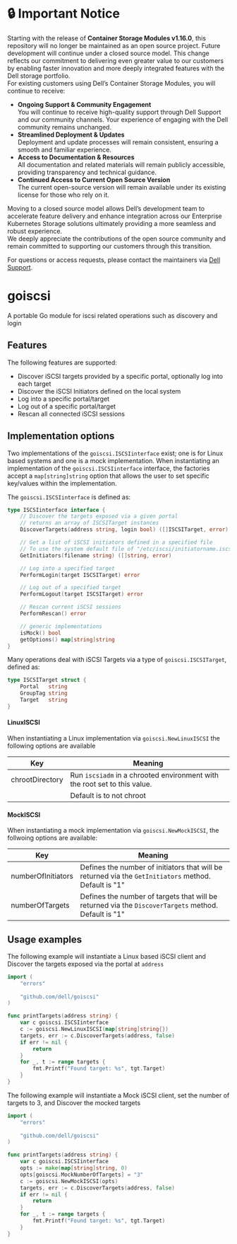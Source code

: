 # :lock: **Important Notice**
Starting with the release of **Container Storage Modules v1.16.0**, this repository will no longer be maintained as an open source project. Future development will continue under a closed source model. This change reflects our commitment to delivering even greater value to our customers by enabling faster innovation and more deeply integrated features with the Dell storage portfolio.<br>
For existing customers using Dell’s Container Storage Modules, you will continue to receive:
* **Ongoing Support & Community Engagement**<br>
       You will continue to receive high-quality support through Dell Support and our community channels. Your experience of engaging with the Dell community remains unchanged.
* **Streamlined Deployment & Updates**<br>
        Deployment and update processes will remain consistent, ensuring a smooth and familiar experience.
* **Access to Documentation & Resources**<br>
       All documentation and related materials will remain publicly accessible, providing transparency and technical guidance.
* **Continued Access to Current Open Source Version**<br>
       The current open-source version will remain available under its existing license for those who rely on it.

Moving to a closed source model allows Dell’s development team to accelerate feature delivery and enhance integration across our Enterprise Kubernetes Storage solutions ultimately providing a more seamless and robust experience.<br>
We deeply appreciate the contributions of the open source community and remain committed to supporting our customers through this transition.<br>

For questions or access requests, please contact the maintainers via [Dell Support](https://www.dell.com/support/kbdoc/en-in/000188046/container-storage-interface-csi-drivers-and-container-storage-modules-csm-how-to-get-support).

# goiscsi
A portable Go module for iscsi related operations such as discovery and login

## Features
The following features are supported:
* Discover iSCSI targets provided by a specific portal, optionally log into each target
* Discover the iSCSI Initiators defined on the local system
* Log into a specific portal/target
* Log out of a specific portal/target
* Rescan all connected iSCSI sessions

## Implementation options
Two implementations of the `goiscsi.ISCSIinterface` exist; one is for Linux based systems and one is a mock
implementation. When instantiating an implementation of the `goiscsi.ISCSIinterface` interface, the factories 
accept a `map[string]string` option that allows the user to set specific key/values within the implementation.

The `goiscsi.ISCSIinterface` is defined as:
```go
type ISCSIinterface interface {
	// Discover the targets exposed via a given portal
	// returns an array of ISCSITarget instances
	DiscoverTargets(address string, login bool) ([]ISCSITarget, error)

	// Get a list of iSCSI initiators defined in a specified file
	// To use the system default file of "/etc/iscsi/initiatorname.iscsi", provide a filename of ""
	GetInitiators(filename string) ([]string, error)

	// Log into a specified target
	PerformLogin(target ISCSITarget) error

	// Log out of a specified target
	PerformLogout(target ISCSITarget) error

	// Rescan current iSCSI sessions
	PerformRescan() error

	// generic implementations
	isMock() bool
	getOptions() map[string]string
}
```

Many operations deal with iSCSI Targets via a type of `goiscsi.ISCSITarget`, defined as:
```go
type ISCSITarget struct {
	Portal   string
	GroupTag string
	Target   string
}
```

#### LinuxISCSI
When instantiating a Linux implementation via `goiscsi.NewLinuxISCSI` the following options are available

| Key                | Meaning                                                                                 |
|--------------------|-----------------------------------------------------------------------------------------|
| chrootDirectory    | Run `iscsiadm` in a chrooted environment with the root set to this value.               |
|                    | Default is to not chroot                                                                |

#### MockISCSI
When instantiating a mock implementation via `goiscsi.NewMockISCSI`, the follwoing options are available:

| Key                | Meaning                                                                                                   |
|--------------------|-----------------------------------------------------------------------------------------------------------|
| numberOfInitiators | Defines the number of initiators that will be returned via the `GetInitiators` method.<br/>Default is "1" |
| numberOfTargets    | Defines the number of targets that will be returned via the `DiscoverTargets` method.<br/>Default is "1"  |                                                                           

## Usage examples
The following example will instantiate a Linux based iSCSI client and Discover the targets exposed via the portal at `address`

```go
import (
    "errors"
    
    "github.com/dell/goiscsi"
)

func printTargets(address string) {
    var c goiscsi.ISCSIinterface
    c := goiscsi.NewLinuxISCSI(map[string]string{})
    targets, err := c.DiscoverTargets(address, false)
    if err != nil {
        return
    }
    for _, t := range targets {
        fmt.Printf("Found target: %s", tgt.Target)
    }
}
```

The following example will instantiate a Mock iSCSI client, set the number of targets to 3, and Discover the mocked targets

```go
import (
    "errors"
    
    "github.com/dell/goiscsi"
)

func printTargets(address string) {
    var c goiscsi.ISCSIinterface
    opts := make(map[string]string, 0)
    opts[goiscsi.MockNumberOfTargets] = "3"
    c := goiscsi.NewMockISCSI(opts)
    targets, err := c.DiscoverTargets(address, false)
    if err != nil {
        return
    }
    for _, t := range targets {
        fmt.Printf("Found target: %s", tgt.Target)
    }
}
```

